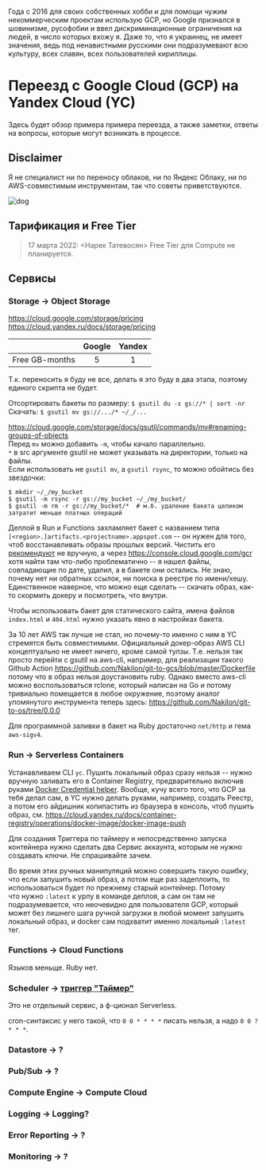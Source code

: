 Года с 2016 для своих собственных хобби и для помощи чужим некоммерческим проектам использую GCP, но Google признался в шовинизме, русофобии и ввел дискриминационные ограничения на людей, в число которых вхожу я. Даже то, что я украинец, не имеет значения, ведь под ненавистными русскими они подразумевают всю культуру, всех славян, всех пользователей кириллицы.

# Переезд с Google Cloud (GCP) на Yandex Cloud (YC)

Здесь будет обзор примера примера переезда, а также заметки, ответы на вопросы, которые могут возникать в процессе.

## Disclaimer

Я не специалист ни по переносу облаков, ни по Яндекс Облаку, ни по AWS-совместимым инструментам, так что советы приветствуются.

![dog](https://user-images.githubusercontent.com/2870363/159172571-361753a7-3516-4a0b-9726-c139c0ba5c54.jpg)

## Тарификация и Free Tier

> 17 марта 2022: <Нарек Татевосян> Free Tier для Compute не планируется.

## Сервисы

### Storage -> Object Storage

https://cloud.google.com/storage/pricing  
https://cloud.yandex.ru/docs/storage/pricing

|                | Google      | Yandex  |
| -------------- | :---------: | :-----: |
| Free GB-months | 5           | 1       |

Т.к. переносить я буду не все, делать я это буду в два этапа, поэтому единого скрипта не будет.

Отсортировать бакеты по размеру: `$ gsutil du -s gs://* | sort -nr`  
Скачать: `$ gsutil mv gs://.../* ~/_/...`  

https://cloud.google.com/storage/docs/gsutil/commands/mv#renaming-groups-of-objects  
Перед `mv` можно добавить `-m`, чтобы качало параллельно.  
`*` в src аргументе gsutil не может указывать на директории, только на файлы.  
Если использовать не `gsutil mv`, а `gsutil rsync`, то можно обойтись без звездочки:  
```
$ mkdir ~/_/my_bucket
$ gsutil -m rsync -r gs://my_bucket ~/_/my_bucket/
$ gsutil -m rm -r gs://my_bucket/*  # м.б. удаление бакета целиком затратит меньше платных операций
```

Деплой в Run и Functions захламляет бакет с названием типа `[<region>.]artifacts.<projectname>.appspot.com` -- он нужен для того, чтоб восстанавливать образы прошлых версий. Чистить его [рекомендуют](https://stackoverflow.com/a/67693952/322020) не вручную, а через https://console.cloud.google.com/gcr хотя найти там что-либо проблематично -- я нашел файлы, совпадающие по дате, удалил, а в бакете они остались. Не знаю, почему нет ни обратных ссылок, ни поиска в реестре по имени/хешу. Единственное наверное, что можно еще сделать -- скачать образ, как-то скормить докеру и посмотреть, что внутри.

Чтобы использовать бакет для статического сайта, имена файлов `index.html` и `404.html` нужно указать явно в настройках бакета.

За 10 лет AWS так лучше не стал, но почему-то именно с ним в YC стремятся быть совместимыми. Официальный докер-образ AWS CLI концептуально не имеет ничего, кроме самой тулзы. Т.е. нельзя так просто перейти с gsutil на aws-cli, например, для реализации такого Github Action https://github.com/Nakilon/git-to-gcs/blob/master/Dockerfile потому что в образ нельзя доустановить ruby. Однако вместо aws-cli можно воспользоваться rclone, который написан на Go и потому тривиально помещается в любое окружение, поэтому аналог упомянутого инструмента теперь здесь: https://github.com/Nakilon/git-to-os/tree/0.0.0

Для программной заливки в бакет на Ruby достаточно `net/http` и гема `aws-sigv4`.

### Run -> Serverless Containers

Устанавливаем CLI `yc`. Пушить локальный образ сразу нельзя -- нужно вручную заливать его в Container Registry, предварительно включив руками [Docker Credential helper](https://cloud.yandex.ru/docs/container-registry/operations/authentication#cred-helper). Вообще, кучу всего того, что GCP за тебя делал сам, в YC нужно делать руками, например, создать Реестр, а потом его айдишник копипастить из браузера в консоль, чтоб пушить образ, см. https://cloud.yandex.ru/docs/container-registry/operations/docker-image/docker-image-push

Для создания Триггера по таймеру и непосредственно запуска контейнера нужно сделать два Сервис аккаунта, которым не нужно создавать ключи. Не спрашивайте зачем.

Во время этих ручных манипуляций можно совершить такую ошибку, что если запушить новый образ, а потом еще раз задеплоить, то использоваться будет по прежнему старый контейнер. Потому что нужно `:latest` к урлу в команде деплоя, а сам он там не подразумевается, что неочевидно для пользователя GCP, который может без лишнего шага ручной загрузки в любой момент запушить локальный образ, и docker сам подхватит именно локальный `:latest` тег.

### Functions -> Cloud Functions

Языков меньще. Ruby нет.

### Scheduler -> [триггер "Таймер"](https://cloud.yandex.ru/docs/functions/concepts/trigger/timer)

Это не отдельный сервис, а ф-ционал Serverless.

cron-синтаксис у него такой, что `0 0 * * * *` писать нельзя, а надо `0 0 ? * * *`.  

### Datastore -> ?

### Pub/Sub -> ?

### Compute Engine -> Compute Cloud

### Logging -> Logging?

### Error Reporting -> ?

### Monitoring -> ?
